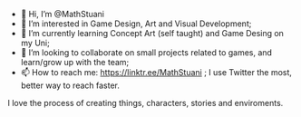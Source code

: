 - 👋 Hi, I’m @MathStuani
- 👀 I’m interested in Game Design, Art and Visual Development;
- 🌱 I’m currently learning Concept Art (self taught) and Game Desing on my Uni;
- 💞️ I’m looking to collaborate on small projects related to games, and learn/grow up with the team;
- 📫 How to reach me: https://linktr.ee/MathStuani ; I use Twitter the most, better way to reach faster.

I love the process of creating things, characters, stories and enviroments. 

<!---
DocsMath/DocsMath is a ✨ special ✨ repository because its `README.md` (this file) appears on your GitHub profile.
You can click the Preview link to take a look at your changes.
--->
